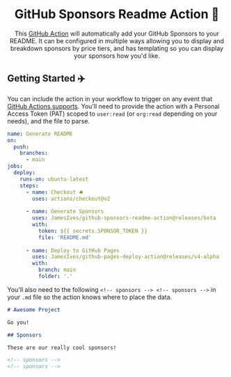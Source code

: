 <h1 align="center">
  GitHub Sponsors Readme Action 💖
</h1>

<p align="center">
  This <a href="https://github.com/features/actions">GitHub Action</a> will automatically add your GitHub Sponsors to your README. It can be configured in multiple ways allowing you to display and breakdown sponsors by price tiers, and has templating so you can display your sponsors how you'd like.
</p>

## Getting Started ✈️
You can include the action in your workflow to trigger on any event that [GitHub Actions supports](https://help.github.com/en/articles/events-that-trigger-workflows). You'll need to provide the action with a Personal Access Token (PAT) scoped to `user:read` (or `org:read` depending on your needs), and the file to parse.

```yml
name: Generate README
on:
  push:
    branches:
      - main
jobs:  
  deploy:
    runs-on: ubuntu-latest
    steps:
      - name: Checkout 🛎️
        uses: actions/checkout@v2
        
      - name: Generate Sponsors 
        uses: JamesIves/github-sponsors-readme-action@releases/beta
        with:
          token: ${{ secrets.SPONSOR_TOKEN }}
          file: 'README.md'
  
      - name: Deploy to GitHub Pages
        uses: JamesIves/github-pages-deploy-action@releases/v4-alpha
        with: 
          branch: main
          folder: '.'
```

You'll also need to the following `<!-- sponsors --> <!-- sponsors -->` in your `.md` file so the action knows where to place the data.

```md
# Awesome Project

Go you!

## Sponsors

These are our really cool sponsors!

<!-- sponsors -->
<!-- sponsors -->
```
